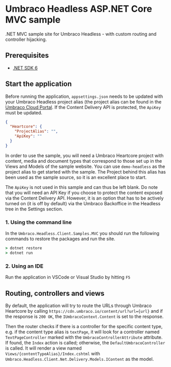 # Umbraco Headless ASP.NET Core MVC sample

.NET MVC sample site for Umbraco Headless - with custom routing and controller hijacking.

## Prerequisites

- [.NET SDK 6](https://dotnet.microsoft.com/en-us/download/dotnet/6.0)

## Start the application

Before running the application,  `appsettings.json` needs to be updated with your Umbraco Headless project alias (the project alias can be found in the [Umbraco Cloud Portal](https://www.s1.umbraco.io). If the Content Delivery API is protected, the `ApiKey` must be updated.

```json
{
  "Heartcore": {
    "ProjectAlias": "",
    "ApiKey": ""
  }
}
```

In order to use the sample, you will need a Umbraco Heartcore project with content, media and document types that correspond to those set up in the Views and Models of the sample website. You can use `demo-headless` as the project alias to get started with the sample. The Project behind this alias has been used as the sample source, so it is an excellent place to start.

The `ApiKey` is not used in this sample and can thus be left blank. Do note that you will need an API Key if you choose to protect the content exposed via the Content Delivery API. However, it is an option that has to be actively turned on (it is off by default) via the Umbraco Backoffice in the Headless tree in the Settings section.

### 1. Using the command line

In the `Umbraco.Headless.Client.Samples.MVC` you should run the following commands to restore the packages and run the site.

```bat
> dotnet restore
> dotnet run
```

### 2. Using an IDE

Run the application in VSCode or Visual Studio by hitting `F5`

## Routing, controllers and views

By default, the application will try to route the URLs through Umbraco Heartcore by calling `https://cdn.umbraco.io/content/url?url={url}` and if the response is `200 OK`, the `IUmbracoContext.Content` is set to the response.

Then the router checks if there is a controller for the specific content type, e.g. if the content type alias is `textPage`, it will look for a controller named `TextPageController` marked with the `UmbracoControllerAttribute` attribute. If found, the `Index` action is called; otherwise, the `DefaultUmbracoController` is called. It will render a view named `Views/{contentTypeAlias}/Index.cshtml` with `Umbraco.Headless.Client.Net.Delivery.Models.IContent` as the model.
